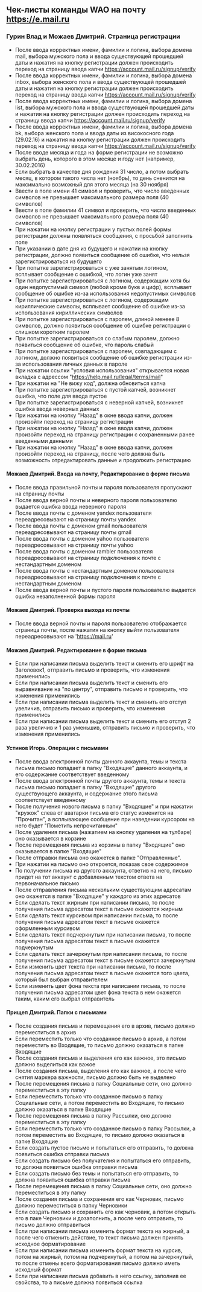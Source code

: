 ## Чек-листы команды WAO на почту https://e.mail.ru

### Гурин Влад и Можаев Дмитрий. Страница регистрации

* После ввода корректных имени, фамилии и логина, выбора домена mail, выбора мужского пола и ввода существующей прошедшей даты и нажатия на кнопку регистрации должен происходить переход на страницу ввода капчи https://account.mail.ru/signup/verify
* После ввода корректных имени, фамилии и логина, выбора домена inbox, выбора женского пола и ввода существующей прошедшей даты и нажатия на кнопку регистрации должен происходить переход на страницу ввода капчи https://account.mail.ru/signup/verify
* После ввода корректных имени, фамилии и логина, выбора домена list, выбора мужского пола и ввода существующей прошедшей даты и нажатия на кнопку регистрации должен происходить переход на страницу ввода капчи https://account.mail.ru/signup/verify
* После ввода корректных имени, фамилии и логина, выбора домена bk, выбора женского пола и ввода даты из високосного года (29.02.16) и нажатия на кнопку регистрации должен происходить переход на страницу ввода капчи https://account.mail.ru/signup/verify
* После вводе месяца и года на форме регистрации не возможно выбрать день, которого в этом месяце и году нет (например, 30.02.2016)
* Если выбрать в качестве дня рождения 31 число, а потом выбрать месяц, в котором такого числа нет (ноябрь), то день сненится на максимально возможный для этого месяца (на 30 ноября)
* Ввести в поле имени 41 символ и проверить, что число введенных символов не превышает максимального размера поля (40 символов)
* Ввести в поле фамилии 41 символ и проверить, что число введенных символов не превышает максимального размера поля (40 символов)
* При нажатии на кнопку регистрации у пустых полей формы регистрации должны появляться сообщения, с просьбой заполнить поле
* При указании в дате дня из будущего и нажатии на кнопку регистрации, должно появиться сообщение об ошибке, что нельзя зарегистрироваться из будущего
* При попытке зарегистрироваться с уже занятым логином, всплывает сообщение с ошибкой, что логин уже занят
* При попытке зарегистрироваться с логином, содержащим хотя бы один недопустимый символ (любой кроме букв и цифр), всплывает сообщение об ошибке из-за использования недопустимых символов
* При попытке зарегистрироваться с логином, содержащим кириллические символы, всплывает сообщение об ошибке из-за использования кириллических символов
* При попытке зарегистрироваться с паролем, длиной менеее 8 символов, должно появиться сообщение об ошибке регистрации с слишком коротким паролем
* При попытке зарегистрироваться со слабым паролем, должно появиться сообщение об ошибке, что пароль слабый
* При попытке зарегистрироваться с паролем, совпадающим с логином, должно появиться сообщение об ошибке регистрации из-за использования личных данных в пароле
* При нажатии ссылки "условия использования" открывается новая вкладка с адрессом "https://help.mail.ru/legal/terms/mail"
* При нажатии на "Не вижу код", должна обновиться капча
* При попытке зарегистрироваться с пустой капчей, возникнет ошибка, что поле для ввода пустое
* При попытке зарегистрироваться с неверной капчей, возникнет ошибка ввода неверных данных
* При нажатии на кнопку "Назад" в окне ввода капчи, должен произойти переход на страницу регистрации
* При нажатии на кнопку "Назад" в окне ввода капчи, должен произойти переход на страницу регистрации с сохраненными ранее введенными данными
* При нажатии на кнопку "Назад" в окне ввода капчи, должен произойти переход на страницу, после чего должна быть возможность отредактировать данные и продолжить регистрацию

#### Можаев Дмитрий. Входа на почту, Редактирование в форме письма

* После ввода правильной почты и пароля пользователя пропускают на страницу почты
* После ввода верной почты и неверного пароля пользователю выдается ошибка ввода неверного пароля
* После ввода почты с доменом yandex пользователя переадресовывают на страницу почты yandex
* После ввода почты с доменом gmail пользователя переадресовывают на страницу почты gmail
* После ввода почты с доменом yahoo пользователя переадресовывают на страницу почты yahoo
* После ввода почты с доменом rambler пользователя переадресовывают на страницу подключения к почте с нестандартным доменом
* После ввода почты с нестандартным доменом пользователя переадресовывают на страницу подключения к почте с нестандартным доменом
* После ввода верной почты и пустого пароля пользователю выдается ошибка незаполненной формы пароля

#### Можаев Дмитрий. Проверка выхода из почты

* После ввода верной почты и пароля пользователю отображается страница почты, после нажатия на кнопку выйти пользователя переадресовывают на 'https://mail.ru'

#### Можаев Дмитрий. Редактирование в форме письма

* Если при написании письма выделить текст и сменить его шрифт на Заголовок1, отправить письмо и проверить, что изменения применились
* Если при написании письма выделить текст и сменить его выравнивание на "по центру", отправить письмо и проверить, что изменения применились
* Если при написании письма выделить текст и сменить его отступ увеличив, отправить письмо и проверить, что изменения применились
* Если при написании письма выделить текст и сменить его отступ 2 раза увеличив и 1 раз уменьшив, отправить письмо и проверить, что изменения применились

#### Устинов Игорь. Операции с письмами

* После ввода электронной почты данного аккаунта, темы и текста письма письмо попадает в папку "Входящие" данного аккаунта, и его содержание соответствует введенному
* После ввода электронной почты другого аккаунта, темы и текста письма письмо попадает в папку "Входящие" другого существующего аккаунта, и содержание этого письма соответствует введенному
* После получения нового письма в папку "Входящие" и при нажатии "кружок" слева от аватарки письма его статус изменится на "Прочитан", а всплывающее сообщение при наведении курсором на него будет "Пометить непрочитанным"
* После удаления письма (нажатием на кнопку удаления на тулбаре) оно оказывается в корзине
* После перемещения письма из корзины в папку "Входящие" оно оказывается в папке "Входящие"
* После отправки письма оно окажется в папке "Отправленные".
* При нажатии на письмо оно откроется, показав свое содержимое
* По получении письма из другого аккаунта, ответив на него, письмо придет на тот аккаунт с добавленным текстом ответа на первоначальное письмо
* После отправления письма нескольким существующим адресатам оно окажется в папке "Входящие" у каждого из этих адресатов
* Если сделать текст жирным при написании письма, то после получения письма адресатом текст в письме окажется жирным
* Если сделать текст курсивом при написании письма, то после получения письма адресатом текст в письме окажется оформленным курсивом
* Если сделать текст подчеркнутым при написании письма, то после получения письма адресатом текст в письме окажется подчеркнутым
* Если сделать текст зачеркнутым при написании письма, то после получения письма адресатом текст в письме окажется зачеркнутым
* Если изменить цвет текста при написании письма, то после получения письма адресатом текст в письме окажется того цвета, который был выбран отправителем
* Если изменить цвет фона текста при написании письма, то после получения письма адресатом цвет фона текста в нем окажется таким, каким его выбрал отправитель

#### Прищеп Дмитрий. Папки с письмами

* После создания письма и перемещения его в архив, письмо должно переместиться в архив
* Если переместить только что созданное письмо в архив, а потом переместить во Входящие, то письмо должно оказаться в папке Входящие
* После создания письма и выделения его как важное, это письмо должно выделиться как важое
* После создания письма, выделения его как важное, а после чего снятия маркера важности, письмо должно быть не выделено
* После перемещения письма в папку Социальные сети, оно должно переместиться в эту папку
* Если переместить только что созданное письмо в папку Социальные сети, а потом переместить во Входящие, то письмо должно оказаться в папке Входящие
* После перемещения письма в папку Рассылки, оно должно переместиться в эту папку
* Если переместить только что созданное письмо в папку Рассылки, а потом переместить во Входящие, то письмо должно оказаться в папке Входящие
* Если создать пустое письмо и попытаться его отправить, то должна появиться ошибка отправки письма
* Если создать письмо без получателия и попытаться его отправить, то должна появиться ошибка отправки письма
* Если создать письмо без темы и попытаться его отправить, то должна появиться ошибка отправки письма
* После перемещения письма в папку Социальные сети, оно должно переместиться в эту папку
* После создания письма и сохранения его как Черновик, письмо должно переместиться в папку Черновики
* Если создать письмо и сохранить его как черновик, а потом открыть его в паке Черновики и дозаполнить, а после чего отправить, то письмо должно отправиться
* Если при написании письма изменить формат текста на жирный, а после чего отменить действие, то текст письма должен принять исходное форматирование
* Если при написании письма изменить формат текста на курсив, потом на жирный, потом на подчеркнутый, а потом на зачеркнутый, то после отмены всего форматирования письмо должно иметь исходный формат
* Если при написании письма добавить в него ссылку, заполнив ее свойства, то а письме должна появиться ссылка

